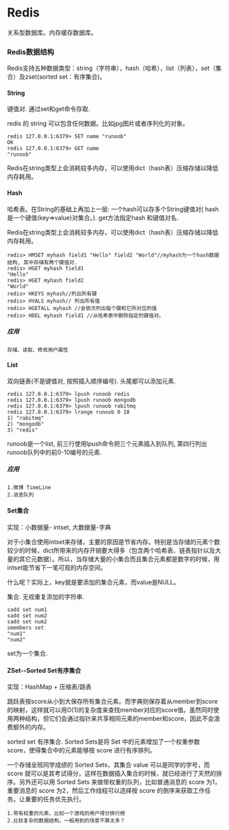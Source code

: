 # Redis

关系型数据库。内存缓存数据库。

### Redis数据结构

Redis支持五种数据类型：string（字符串），hash（哈希），list（列表），set（集合）及zset(sorted set：有序集合)。

#### String

键值对. 通过set和get命令存取.

 redis 的 string 可以包含任何数据。比如jpg图片或者序列化的对象。

```mysql
redis 127.0.0.1:6379> SET name "runoob"
OK
redis 127.0.0.1:6379> GET name
"runoob"
```

Redis在string类型上会消耗较多内存，可以使用dict（hash表）压缩存储以降低内存耗用。

#### Hash

哈希表。在String的基础上再加上一层: 一个hash可以存多个String键值对( hash 是一个键值(key=>value)对集合。). get方法指定hash 和键值对名.

Redis在string类型上会消耗较多内存，可以使用dict（hash表）压缩存储以降低内存耗用。

```mysql
redis> HMSET myhash field1 "Hello" field2 "World"//myhash为一个hash数据结构, 其中存储有两个键值对.
redis> HGET myhash field1
"Hello"
redis> HGET myhash field2
"World"
redis> HKEYS myhash//列出所有键
redis> HVALS myhash// 列出所有值
redis> HGETALL myhash //会依次列出每个键和它所对应的值
redis> HDEL myhash field1 //从哈希表中删除指定的键值对。
```

##### 应用

```
存储、读取、修改用户属性
```

#### List

双向链表(不是键值对, 按照插入顺序编号). 头尾都可以添加元素.

```mysql
redis 127.0.0.1:6379> lpush runoob redis
redis 127.0.0.1:6379> lpush runoob mongodb
redis 127.0.0.1:6379> lpush runoob rabitmq
redis 127.0.0.1:6379> lrange runoob 0 10
1) "rabitmq"
2) "mongodb"
3) "redis"
```

runoob是一个list, 前三行使用lpush命令把三个元素插入到队列, 第四行列出runoob队列中的前0-10编号的元素.

##### 应用

```
1.微博 TimeLine
2.消息队列
```

#### Set集合

实现：小数据量- intset, 大数据量-字典

对于小集合使用intset来存储，主要的原因是节省内存。特别是当存储的元素个数较少的时候，dict所带来的内存开销要大得多（包含两个哈希表、链表指针以及大量的其它元数据）。所以，当存储大量的小集合而且集合元素都是数字的时候，用intset能节省下一笔可观的内存空间。

什么呢？实际上，key就是要添加的集合元素，而value是NULL。

集合. 无视重复添加的字符串.

```mysql
sadd set num1
sadd set num2
sadd set num2
smembers set
"num1"
"num2"
```

set为一个集合.

#### ZSet--Sorted Set有序集合

实现：HashMap + 压缩表/跳表

跳跃表按score从小到大保存所有集合元素。而字典则保存着从member到score的映射，这样就可以用O(1)的复杂度来查找member对应的score值。虽然同时使用两种结构，但它们会通过指针来共享相同元素的member和score，因此不会浪费额外的内存。

sorted set 有序集合. Sorted Sets是将 Set 中的元素增加了一个权重参数 score，使得集合中的元素能够按 score 进行有序排列。

一个存储全班同学成绩的 Sorted Sets，其集合 value 可以是同学的学号，而 score 就可以是其考试得分，这样在数据插入集合的时候，就已经进行了天然的排序。另外还可以用 Sorted Sets 来做带权重的队列，比如普通消息的 score 为1，重要消息的 score 为2，然后工作线程可以选择按 score 的倒序来获取工作任务。让重要的任务优先执行。

```
1.带有权重的元素，比如一个游戏的用户得分排行榜
2.比较复杂的数据结构，一般用到的场景不算太多？
```
